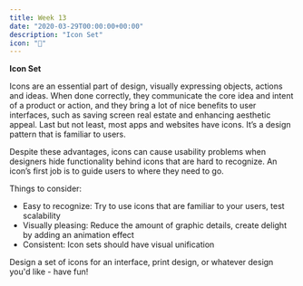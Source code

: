 ```yaml
---
title: Week 13
date: "2020-03-29T00:00:00+00:00"
description: "Icon Set"
icon: "🎨"
---
```


**Icon Set**

Icons are an essential part of design, visually expressing objects, actions and ideas. When done correctly, they communicate the core idea and intent of a product or action, and they bring a lot of nice benefits to user interfaces, such as saving screen real estate and enhancing aesthetic appeal. Last but not least, most apps and websites have icons. It’s a design pattern that is familiar to users.

Despite these advantages, icons can cause usability problems when designers hide functionality behind icons that are hard to recognize. An icon’s first job is to guide users to where they need to go.

Things to consider:
- Easy to recognize: Try to use icons that are familiar to your users, test scalability
- Visually pleasing: Reduce the amount of graphic details, create delight by adding an animation effect
- Consistent: Icon sets should have visual unification

Design a set of icons for an interface, print design, or whatever design you'd like - have fun!